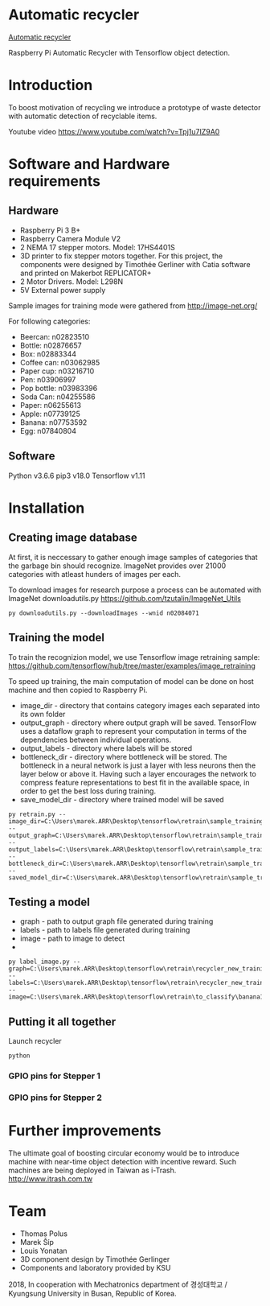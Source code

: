 # Automatic recycler

[Automatic recycler](https://i.imgur.com/v3OXxFc.png)

Raspberry Pi Automatic Recycler with Tensorflow object detection. 

# Introduction

To boost motivation of recycling we introduce a prototype of waste detector with automatic detection of recyclable items. 

Youtube video https://www.youtube.com/watch?v=Tpj1u7IZ9A0

# Software and Hardware requirements

## Hardware
- Raspberry Pi 3 B+ 
- Raspberry Camera Module V2
- 2 NEMA 17 stepper motors. Model: 17HS4401S 
- 3D printer to fix stepper motors together. For this project, the components were designed by Timothée Gerliner with Catia software and printed on Makerbot REPLICATOR+
- 2 Motor Drivers. Model: L298N
- 5V External power supply

Sample images for training mode were gathered from http://image-net.org/

For following categories:
- Beercan: n02823510
- Bottle: n02876657
- Box: n02883344
- Coffee can: n03062985
- Paper cup: n03216710
- Pen: n03906997
- Pop bottle: n03983396
- Soda Can: n04255586
- Paper: n06255613
- Apple: n07739125
- Banana: n07753592
- Egg: n07840804

## Software
Python v3.6.6
pip3 v18.0
Tensorflow v1.11

# Installation 

## Creating image database
At first, it is neccessary to gather enough image samples of categories that the garbage bin should recognize. ImageNet provides over 21000 categories with atleast hunders of images per each. 

To download images for research purpose a process can be automated with ImageNet downloadutils.py https://github.com/tzutalin/ImageNet_Utils

```
py downloadutils.py --downloadImages --wnid n02084071
```

## Training the model

To train the recognizion model, we use Tensorflow image retraining sample: https://github.com/tensorflow/hub/tree/master/examples/image_retraining 

To speed up training, the main computation of model can be done on host machine and then copied to Raspberry Pi.

- image_dir - directory that contains category images each separated into its own folder
- output_graph - directory where output graph will be saved. TensorFlow uses a dataflow graph to represent your computation in terms of the dependencies between individual operations.
- output_labels - directory where labels will be stored
- bottleneck_dir - directory where bottleneck will be stored. The bottleneck in a neural network is just a layer with less neurons then the layer below or above it. Having such a layer encourages the network to compress feature representations to best fit in the available space, in order to get the best loss during training.
- save_model_dir - directory where trained model will be saved

```
py retrain.py --image_dir=C:\Users\marek.ARR\Desktop\tensorflow\retrain\sample_training\flower_photos --output_graph=C:\Users\marek.ARR\Desktop\tensorflow\retrain\sample_training\graph\res1\output_graph.pb --output_labels=C:\Users\marek.ARR\Desktop\tensorflow\retrain\sample_training\labels\res1\output_labels.txt --bottleneck_dir=C:\Users\marek.ARR\Desktop\tensorflow\retrain\sample_training\bottleneck --saved_model_dir=C:\Users\marek.ARR\Desktop\tensorflow\retrain\sample_training\model\res1
```

## Testing a model

- graph - path to output graph file generated during training
- labels - path to labels file generated during training
- image - path to image to detect
- 

```
py label_image.py --graph=C:\Users\marek.ARR\Desktop\tensorflow\retrain\recycler_new_training\graph\res1\output_graph.pb --labels=C:\Users\marek.ARR\Desktop\tensorflow\retrain\recycler_new_training\labels\res1\output_labels.txt --image=C:\Users\marek.ARR\Desktop\tensorflow\retrain\to_classify\banana1.jpg
```

## Putting it all together

Launch recycler

```
python
```

### GPIO pins for Stepper 1

### GPIO pins for Stepper 2

# Further improvements

The ultimate goal of boosting circular economy would be to introduce machine with near-time object detection with incentive reward. Such machines are being deployed in Taiwan as i-Trash. http://www.itrash.com.tw

# Team

- Thomas Polus
- Marek Šíp
- Louis Yonatan
- 3D component design by Timothée Gerlinger
- Components and laboratory provided by KSU

2018, In cooperation with Mechatronics department of 경성대학교 / Kyungsung University in Busan, Republic of Korea.